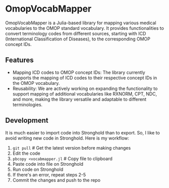 # OmopVocabMapper

OmopVocabMapper is a Julia-based library for mapping various medical vocabularies to the OMOP standard vocabulary. It provides functionalities to convert terminology codes from different sources, starting with ICD (International Classification of Diseases), to the corresponding OMOP concept IDs.

## Features

- Mapping ICD codes to OMOP concept IDs: The library currently supports the mapping of ICD codes to their respective concept IDs in the OMOP vocabulary.
- Reusability: We are actively working on expanding the functionality to support mapping of additional vocabularies like RXNORM, CPT, NDC, and more, making the library versatile and adaptable to different terminologies.

## Development

It is much easier to import code into Stronghold than to export.
So, I like to avoid writing new code in Stronghold.
Here is my workflow:

1. `git pull` # Get the latest version before making changes
1. Edit the code
1. `pbcopy <vocabmapper.jl` # Copy file to clipboard
1. Paste code into file on Stronghold
1. Run code on Stronghold
1. If there's an error, repeat steps 2-5
1. Commit the changes and push to the repo
 

